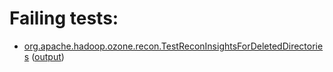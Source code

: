 # Failing tests: 

 * [org.apache.hadoop.ozone.recon.TestReconInsightsForDeletedDirectories](hadoop-ozone/integration-test/org.apache.hadoop.ozone.recon.TestReconInsightsForDeletedDirectories.txt) ([output](hadoop-ozone/integration-test/org.apache.hadoop.ozone.recon.TestReconInsightsForDeletedDirectories-output.txt))
